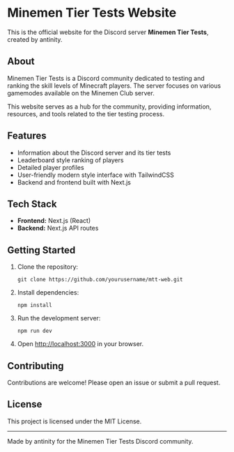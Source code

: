 # Minemen Tier Tests Website

This is the official website for the Discord server **Minemen Tier Tests**, created by antinity.

## About

Minemen Tier Tests is a Discord community dedicated to testing and ranking the skill levels of Minecraft players. The server focuses on various gamemodes available on the Minemen Club server.

This website serves as a hub for the community, providing information, resources, and tools related to the tier testing process.

## Features

- Information about the Discord server and its tier tests
- Leaderboard style ranking of players
- Detailed player profiles
- User-friendly modern style interface with TailwindCSS
- Backend and frontend built with Next.js

## Tech Stack

- **Frontend:** Next.js (React)
- **Backend:** Next.js API routes

## Getting Started

1. Clone the repository:
    ```
    git clone https://github.com/yourusername/mtt-web.git
    ```
2. Install dependencies:
    ```
    npm install
    ```
3. Run the development server:
    ```
    npm run dev
    ```
4. Open [http://localhost:3000](http://localhost:3000) in your browser.

## Contributing

Contributions are welcome! Please open an issue or submit a pull request.

## License

This project is licensed under the MIT License.

---

Made by antinity for the Minemen Tier Tests Discord community.